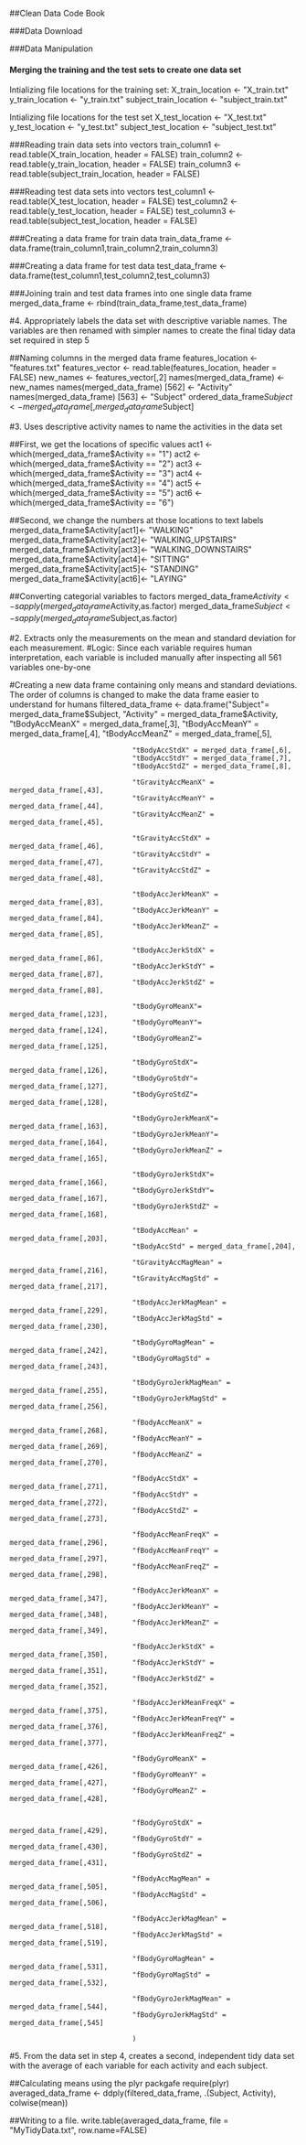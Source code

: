 ##Clean Data Code Book

###Data Download

###Data Manipulation

#### Merging the training and the test sets to create one data set

Intializing file locations for the training set:
                                  X_train_location <- "X_train.txt"
                                  y_train_location <- "y_train.txt"
                                  subject_train_location <- "subject_train.txt"

Intializing file locations for the test set
                                  X_test_location <- "X_test.txt"
                                  y_test_location <- "y_test.txt"
                                  subject_test_location <- "subject_test.txt"

###Reading train data sets into vectors
train_column1 <- read.table(X_train_location, header = FALSE)
train_column2 <- read.table(y_train_location, header = FALSE)
train_column3 <- read.table(subject_train_location, header = FALSE)


###Reading test data sets into vectors
test_column1 <- read.table(X_test_location, header = FALSE)
test_column2 <- read.table(y_test_location, header = FALSE)
test_column3 <- read.table(subject_test_location, header = FALSE)

###Creating a data frame for train data
train_data_frame <- data.frame(train_column1,train_column2,train_column3)

###Creating a data frame for test data
test_data_frame <- data.frame(test_column1,test_column2,test_column3) 

###Joining train and test data frames into one single data frame
merged_data_frame <- rbind(train_data_frame,test_data_frame)


#4. Appropriately labels the data set with descriptive variable names. The variables are then renamed with simpler names to create the final tiday data set required in step 5

##Naming columns in the merged data frame
features_location <- "features.txt"
features_vector <- read.table(features_location, header = FALSE)
new_names <- features_vector[,2]
names(merged_data_frame) <- new_names
names(merged_data_frame) [562] <- "Activity" 
names(merged_data_frame) [563] <- "Subject"
ordered_data_frame$Subject <- merged_data_frame[,merged_data_frame$Subject]

#3. Uses descriptive activity names to name the activities in the data set

##First, we get the locations of specific values
act1 <- which(merged_data_frame$Activity == "1")
act2 <- which(merged_data_frame$Activity == "2")
act3 <- which(merged_data_frame$Activity == "3")
act4 <- which(merged_data_frame$Activity == "4")
act5 <- which(merged_data_frame$Activity == "5")
act6 <- which(merged_data_frame$Activity == "6")

##Second, we change the numbers at those locations to text labels
merged_data_frame$Activity[act1]<- "WALKING"
merged_data_frame$Activity[act2]<- "WALKING_UPSTAIRS"
merged_data_frame$Activity[act3]<- "WALKING_DOWNSTAIRS"
merged_data_frame$Activity[act4]<- "SITTING"
merged_data_frame$Activity[act5]<- "STANDING"
merged_data_frame$Activity[act6]<- "LAYING"

##Converting categorial variables to factors
merged_data_frame$Activity <- sapply(merged_data_frame$Activity,as.factor)
merged_data_frame$Subject <- sapply(merged_data_frame$Subject,as.factor)


#2. Extracts only the measurements on the mean and standard deviation for each measurement.
#Logic: Since each variable requires human interpretation, each variable is included manually after inspecting all 561 variables one-by-one

#Creating a new data frame containing only means and standard deviations. The order of columns is changed to make the data frame easier to understand for humans
filtered_data_frame <- data.frame("Subject"= merged_data_frame$Subject, 
                                  "Activity" = merged_data_frame$Activity,
                                  "tBodyAccMeanX" = merged_data_frame[,3],
                                  "tBodyAccMeanY" = merged_data_frame[,4],
                                  "tBodyAccMeanZ" = merged_data_frame[,5],
                                  
                                  "tBodyAccStdX" = merged_data_frame[,6],
                                  "tBodyAccStdY" = merged_data_frame[,7],
                                  "tBodyAccStdZ" = merged_data_frame[,8],
                                  
                                  "tGravityAccMeanX" = merged_data_frame[,43],
                                  "tGravityAccMeanY" = merged_data_frame[,44],
                                  "tGravityAccMeanZ" = merged_data_frame[,45],
                                  
                                  "tGravityAccStdX" = merged_data_frame[,46],
                                  "tGravityAccStdY" = merged_data_frame[,47],
                                  "tGravityAccStdZ" = merged_data_frame[,48],
                                  
                                  "tBodyAccJerkMeanX" = merged_data_frame[,83],
                                  "tBodyAccJerkMeanY" = merged_data_frame[,84],
                                  "tBodyAccJerkMeanZ" = merged_data_frame[,85],
                                  
                                  "tBodyAccJerkStdX" = merged_data_frame[,86],
                                  "tBodyAccJerkStdY" = merged_data_frame[,87],
                                  "tBodyAccJerkStdZ" = merged_data_frame[,88],
                                 
                                  "tBodyGyroMeanX"= merged_data_frame[,123],
                                  "tBodyGyroMeanY"= merged_data_frame[,124],
                                  "tBodyGyroMeanZ"= merged_data_frame[,125],
                                  
                                  "tBodyGyroStdX"= merged_data_frame[,126],
                                  "tBodyGyroStdY"= merged_data_frame[,127],
                                  "tBodyGyroStdZ"= merged_data_frame[,128],
                                  
                                  "tBodyGyroJerkMeanX"= merged_data_frame[,163],
                                  "tBodyGyroJerkMeanY"= merged_data_frame[,164],
                                  "tBodyGyroJerkMeanZ" = merged_data_frame[,165],
                                  
                                  "tBodyGyroJerkStdX"= merged_data_frame[,166],
                                  "tBodyGyroJerkStdY"= merged_data_frame[,167],
                                  "tBodyGyroJerkStdZ" = merged_data_frame[,168],
                                  
                                  "tBodyAccMean" = merged_data_frame[,203],
                                  "tBodyAccStd" = merged_data_frame[,204],
                                  
                                  "tGravityAccMagMean" = merged_data_frame[,216],
                                  "tGravityAccMagStd" = merged_data_frame[,217],
                                
                                  "tBodyAccJerkMagMean" = merged_data_frame[,229],
                                  "tBodyAccJerkMagStd" = merged_data_frame[,230],
                                  
                                  "tBodyGyroMagMean" = merged_data_frame[,242],
                                  "tBodyGyroMagStd" = merged_data_frame[,243],
                                  
                                  "tBodyGyroJerkMagMean" = merged_data_frame[,255],
                                  "tBodyGyroJerkMagStd" = merged_data_frame[,256],
                                  
                                  "fBodyAccMeanX" = merged_data_frame[,268],
                                  "fBodyAccMeanY" = merged_data_frame[,269],
                                  "fBodyAccMeanZ" = merged_data_frame[,270],
                                  
                                  "fBodyAccStdX" = merged_data_frame[,271],
                                  "fBodyAccStdY" = merged_data_frame[,272],
                                  "fBodyAccStdZ" = merged_data_frame[,273],
                                  
                                  "fBodyAccMeanFreqX" = merged_data_frame[,296],
                                  "fBodyAccMeanFreqY" = merged_data_frame[,297],
                                  "fBodyAccMeanFreqZ" = merged_data_frame[,298],
                                  
                                  "fBodyAccJerkMeanX" = merged_data_frame[,347],
                                  "fBodyAccJerkMeanY" = merged_data_frame[,348],
                                  "fBodyAccJerkMeanZ" = merged_data_frame[,349],
                                  
                                  "fBodyAccJerkStdX" = merged_data_frame[,350],
                                  "fBodyAccJerkStdY" = merged_data_frame[,351],
                                  "fBodyAccJerkStdZ" = merged_data_frame[,352],
                                  
                                  "fBodyAccJerkMeanFreqX" = merged_data_frame[,375],
                                  "fBodyAccJerkMeanFreqY" = merged_data_frame[,376],
                                  "fBodyAccJerkMeanFreqZ" = merged_data_frame[,377],
                                  
                                  "fBodyGyroMeanX" = merged_data_frame[,426],
                                  "fBodyGyroMeanY" = merged_data_frame[,427],
                                  "fBodyGyroMeanZ" = merged_data_frame[,428],
                                  
                                  
                                  "fBodyGyroStdX" = merged_data_frame[,429],
                                  "fBodyGyroStdY" = merged_data_frame[,430],
                                  "fBodyGyroStdZ" = merged_data_frame[,431],
                                  
                                  "fBodyAccMagMean" = merged_data_frame[,505],
                                  "fBodyAccMagStd" = merged_data_frame[,506],
                                  
                                  "fBodyAccJerkMagMean" = merged_data_frame[,518],
                                  "fBodyAccJerkMagStd" = merged_data_frame[,519],
                                  
                                  "fBodyGyroMagMean" = merged_data_frame[,531],
                                  "fBodyGyroMagStd" = merged_data_frame[,532],
                                  
                                  "fBodyGyroJerkMagMean" = merged_data_frame[,544],
                                  "fBodyGyroJerkMagStd" = merged_data_frame[,545]                                                                   
                                  
                                  )
#5. From the data set in step 4, creates a second, independent tidy data set with the average of each variable for each activity and each subject.

##Calculating means using the plyr packgafe
require(plyr)
averaged_data_frame <- ddply(filtered_data_frame, .(Subject, Activity), colwise(mean))

##Writing to a file. 
write.table(averaged_data_frame, file = "MyTidyData.txt", row.name=FALSE)

